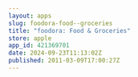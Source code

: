 ```yaml
---
layout: apps
slug: foodora-food--groceries
title: "foodora: Food & Groceries"
store: apple
app_id: 421369701
date: 2024-09-23T11:13:02Z
published: 2011-03-09T17:00:27Z
---
```

